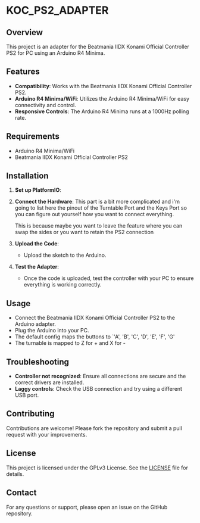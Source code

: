 # KOC_PS2_ADAPTER

## Overview

This project is an adapter for the Beatmania IIDX Konami Official Controller PS2 for PC using an Arduino R4 Minima.

## Features

- **Compatibility**: Works with the Beatmania IIDX Konami Official Controller PS2.
- **Arduino R4 Minima/WiFi**: Utilizes the Arduino R4 Minima/WiFi for easy connectivity and control.
- **Responsive Controls**: The Arduino R4 Minima runs at a 1000Hz polling rate.

## Requirements

- Arduino R4 Minima/WiFi
- Beatmania IIDX Konami Official Controller PS2

## Installation

1. **Set up PlatformIO**:

2. **Connect the Hardware**:
    This part is a bit more complicated and i'm going to list here the pinout of the Turntable Port and the Keys Port
    so you can figure out yourself how you want to connect everything.
    
    This is because maybe you want to leave the feature where you can swap the sides or you want to retain the PS2 connection

3. **Upload the Code**:
    - Upload the sketch to the Arduino.

4. **Test the Adapter**:
    - Once the code is uploaded, test the controller with your PC to ensure everything is working correctly.

## Usage

- Connect the Beatmania IIDX Konami Official Controller PS2 to the Arduino adapter.
- Plug the Arduino into your PC.
- The default config maps the buttons to `'A', 'B', 'C', 'D', 'E', 'F', 'G'
- The turnable is mapped to Z for + and X for -

## Troubleshooting

- **Controller not recognized**: Ensure all connections are secure and the correct drivers are installed.
- **Laggy controls**: Check the USB connection and try using a different USB port.

## Contributing

Contributions are welcome! Please fork the repository and submit a pull request with your improvements.

## License

This project is licensed under the GPLv3 License. See the [LICENSE](LICENSE) file for details.

## Contact

For any questions or support, please open an issue on the GitHub repository.
